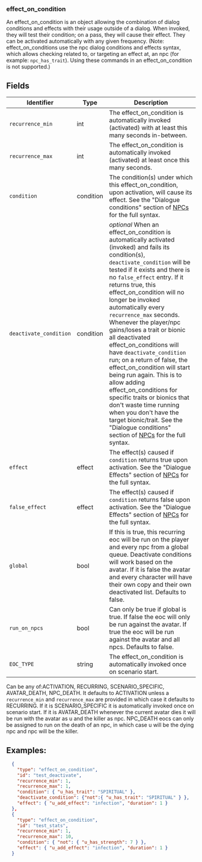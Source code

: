 ### effect_on_condition
An effect_on_condition is an object allowing the combination of dialog conditions and effects with their usage outside of a dialog.  When invoked, they will test their condition; on a pass, they will cause their effect. They can be activated automatically with any given frequency.  (Note: effect_on_conditions use the npc dialog conditions and effects syntax, which allows checking related to, or targeting an effect at, an npc (for example: `npc_has_trait`).  Using these commands in an effect_on_condition is not supported.)

## Fields

|Identifier|Type|Description|
|-|-|-|
| `recurrence_min`| int | The effect_on_condition is automatically invoked (activated) with at least this many seconds in-between.
| `recurrence_max`| int | The effect_on_condition is automatically invoked (activated) at least once this many seconds.
| `condition`| condition | The condition(s) under which this effect_on_condition, upon activation, will cause its effect.  See the "Dialogue conditions" section of [NPCs](NPCs.md) for the full syntax.
| `deactivate_condition`| condition | *optional* When an effect_on_condition is automatically activated (invoked) and fails its condition(s), `deactivate_condition` will be tested if it exists and there is no `false_effect` entry.  If it returns true, this effect_on_condition will no longer be invoked automatically every `recurrence_max` seconds.  Whenever the player/npc gains/loses a trait or bionic all deactivated effect_on_conditions will have `deactivate_condition` run; on a return of false, the effect_on_condition will start being run again.  This is to allow adding effect_on_conditions for specific traits or bionics that don't waste time running when you don't have the target bionic/trait.  See the "Dialogue conditions" section of [NPCs](NPCs.md) for the full syntax.
| `effect`| effect | The effect(s) caused if `condition` returns true upon activation.  See the "Dialogue Effects" section of [NPCs](NPCs.md) for the full syntax.
| `false_effect`| effect | The effect(s) caused if `condition` returns false upon activation.  See the "Dialogue Effects" section of [NPCs](NPCs.md) for the full syntax.
| `global`| bool | If this is true, this recurring eoc will be run on the player and every npc from a global queue.  Deactivate conditions will work based on the avatar. If it is false the avatar and every character will have their own copy and their own deactivated list. Defaults to false.
| `run_on_npcs`| bool | Can only be true if global is true. If false the eoc will only be run against the avatar. If true the eoc will be run against the avatar and all npcs.  Defaults to false.
| `EOC_TYPE`| string | The effect_on_condition is automatically invoked once on scenario start.
 Can be any of:ACTIVATION, RECURRING, SCENARIO_SPECIFIC, AVATAR_DEATH, NPC_DEATH. It defaults to ACTIVATION unless a `recurrence_min` and `recurrence_max` are provided in which case it defaults to RECURRING.  If it is SCENARIO_SPECIFIC it is automatically invoked once on scenario start. If it is AVATAR_DEATH whenever the current avatar dies it will be run with the avatar as u and the killer as npc. NPC_DEATH eocs can only be assigned to run on the death of an npc, in which case u will be the dying npc and npc will be the killer.

## Examples:
```JSON
  {
    "type": "effect_on_condition",
    "id": "test_deactivate",    
    "recurrence_min": 1,
    "recurrence_max": 1,
    "condition": { "u_has_trait": "SPIRITUAL" },
    "deactivate_condition": {"not":{ "u_has_trait": "SPIRITUAL" } },
    "effect": { "u_add_effect": "infection", "duration": 1 }
  },
  {
    "type": "effect_on_condition",
    "id": "test_stats",
    "recurrence_min": 1,
    "recurrence_max": 10,
    "condition": { "not": { "u_has_strength": 7 } },
    "effect": { "u_add_effect": "infection", "duration": 1 }
  }
